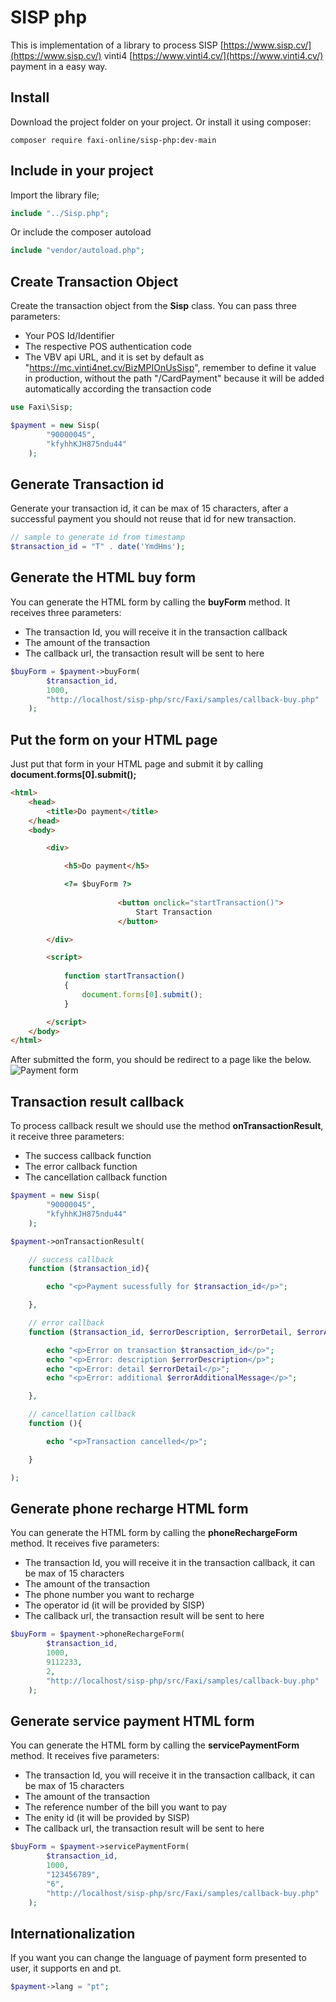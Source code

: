 # SISP php
This is implementation of a library to process
SISP [https://www.sisp.cv/](https://www.sisp.cv/)
vinti4 [https://www.vinti4.cv/](https://www.vinti4.cv/) payment in a easy way.

## Install
Download the project folder on your project.
Or install it using composer:
```
composer require faxi-online/sisp-php:dev-main
```

## Include in your project
Import the library file;

```php
include "../Sisp.php";
```

Or include the composer autoload
```php
include "vendor/autoload.php";
```

## Create Transaction Object
Create the transaction object from the **Sisp** class.
You can pass three parameters:
- Your POS Id/Identifier
- The respective POS authentication code
- The VBV api URL, and it is set by default as "https://mc.vinti4net.cv/BizMPIOnUsSisp",
remember to define it value in production, without the path "/CardPayment" because
it will be added automatically according the transaction code

```php
use Faxi\Sisp;

$payment = new Sisp(
        "90000045",
        "kfyhhKJH875ndu44"
    );

```

## Generate Transaction id
Generate your transaction id, it can be max of 15 characters,
after a successful payment you should not reuse that id for new transaction.
```php
// sample to generate id from timestamp
$transaction_id = "T" . date('YmdHms');
```

## Generate the HTML buy form
You can generate the HTML form
by calling the **buyForm** method.
It receives three parameters:
- The transaction Id, you will receive it in the transaction callback
- The amount of the transaction
- The callback url, the transaction result will be sent to here

```php
$buyForm = $payment->buyForm(
		$transaction_id,
		1000,
		"http://localhost/sisp-php/src/Faxi/samples/callback-buy.php"
	);
```

## Put the form on your HTML page
Just put that form in your HTML page
and submit it by calling **document.forms[0].submit();**

```html
<html>
	<head>
		<title>Do payment</title>
	</head>
	<body>

		<div>

			<h5>Do payment</h5>

			<?= $buyForm ?>
            
                        <button onclick="startTransaction()">
                            Start Transaction
                        </button>

		</div>

		<script>
			
			function startTransaction()
			{
				document.forms[0].submit();
			}

		</script>
	</body>
</html>
```

After submitted the form, you should be redirect to a page like the below.
<br/>
![Payment form](/docs/payment-form.png)

## Transaction result callback
To process callback result we should use the method **onTransactionResult**,
it receive three parameters:
- The success callback function
- The error callback function
- The cancellation callback function

```php
$payment = new Sisp(
        "90000045",
        "kfyhhKJH875ndu44"
    );

$payment->onTransactionResult(

    // success callback
    function ($transaction_id){

        echo "<p>Payment sucessfully for $transaction_id</p>";

    },

    // error callback
    function ($transaction_id, $errorDescription, $errorDetail, $errorAdditionalMessage){

        echo "<p>Error on transaction $transaction_id</p>";
        echo "<p>Error: description $errorDescription</p>";
        echo "<p>Error: detail $errorDetail</p>";
        echo "<p>Error: additional $errorAdditionalMessage</p>";

    },

    // cancellation callback
    function (){

        echo "<p>Transaction cancelled</p>";

    }

);
```
## Generate phone recharge HTML form
You can generate the HTML form
by calling the **phoneRechargeForm** method.
It receives five parameters:
- The transaction Id, you will receive it in the transaction callback, it can be max of 15 characters
- The amount of the transaction
- The phone number you want to recharge
- The operator id (it will be provided by SISP)
- The callback url, the transaction result will be sent to here

```php
$buyForm = $payment->phoneRechargeForm(
		$transaction_id,
		1000,
		9112233,
		2,
		"http://localhost/sisp-php/src/Faxi/samples/callback-buy.php"
	);
```

## Generate service payment HTML form
You can generate the HTML form
by calling the **servicePaymentForm** method.
It receives five parameters:
- The transaction Id, you will receive it in the transaction callback, it can be max of 15 characters
- The amount of the transaction
- The reference number of the bill you want to pay
- The enity id (it will be provided by SISP)
- The callback url, the transaction result will be sent to here

```php
$buyForm = $payment->servicePaymentForm(
		$transaction_id,
		1000,
		"123456789",
		"6",
		"http://localhost/sisp-php/src/Faxi/samples/callback-buy.php"
	);
```

## Internationalization
If you want you can change the language of payment form presented to user,
it supports en and pt.

```php
$payment->lang = "pt";
```